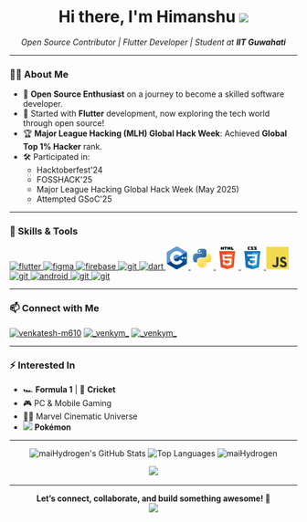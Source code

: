 <!-- Hi there, I'm Himanshu 👋 -->
<h1 align="center">Hi there, I'm Himanshu <img src="https://media.giphy.com/media/hvRJCLFzcasrR4ia7z/giphy.gif" height="30px"></h1>
<p align="center">
  <em>Open Source Contributor | Flutter Developer | Student at <b>IIT Guwahati</b></em>
</p>

---

### 🧑‍💻 About Me

- 🎯 **Open Source Enthusiast** on a journey to become a skilled software developer.
- 🚀 Started with **Flutter** development, now exploring the tech world through open source!
- 🏆 **Major League Hacking (MLH) Global Hack Week**: Achieved **Global Top 1% Hacker** rank.
- 🛠️ Participated in:
  - Hacktoberfest'24
  - FOSSHACK'25
  - Major League Hacking Global Hack Week (May 2025)
  - Attempted GSoC'25

---

### 💼 Skills & Tools

<p>
  <p align="left"> 
    <a href="https://flutter.dev" target="_blank" rel="noreferrer"> <img src="https://www.vectorlogo.zone/logos/flutterio/flutterio-icon.svg" alt="flutter" width="40" height="40"/> </a>
    <a href="https://www.figma.com/" target="_blank" rel="noreferrer"> <img src="https://www.vectorlogo.zone/logos/figma/figma-icon.svg" alt="figma" width="40" height="40"/> </a> 
    <a href="https://firebase.google.com/" target="_blank" rel="noreferrer"> <img src="https://www.vectorlogo.zone/logos/firebase/firebase-icon.svg" alt="firebase" width="40" height="40"/> </a>
    <a href="https://developer.android.com/studio" target="_blank" rel="noreferrer"> <img src="https://upload.vectorlogo.zone/logos/android_studio/images/ff189138-7a77-4565-85fe-ecf6b6cc9d73.svg" alt="git" width="40" height="40"/> </a>
    <a href="https://dart.dev" target="_blank" rel="noreferrer"> <img src="https://www.vectorlogo.zone/logos/dartlang/dartlang-icon.svg" alt="dart" width="40" height="40"/> </a>
    <a href="https://www.w3schools.com/cpp/" target="_blank" rel="noreferrer"> <img src="https://raw.githubusercontent.com/devicons/devicon/master/icons/cplusplus/cplusplus-original.svg" alt="cplusplus" width="40" height="40"/> </a> 
    <a href="https://www.python.org" target="_blank" rel="noreferrer"> <img src="https://raw.githubusercontent.com/devicons/devicon/master/icons/python/python-original.svg" alt="python" width="40" height="40"/> </a>
    <a href="https://www.w3.org/html/" target="_blank" rel="noreferrer"> <img src="https://raw.githubusercontent.com/devicons/devicon/master/icons/html5/html5-original-wordmark.svg" alt="html5" width="40" height="40"/> </a>
    <a href="https://www.w3schools.com/css/" target="_blank" rel="noreferrer"> <img src="https://raw.githubusercontent.com/devicons/devicon/master/icons/css3/css3-original-wordmark.svg" alt="css3" width="40" height="40"/> </a>
    <a href="https://developer.mozilla.org/en-US/docs/Web/JavaScript" target="_blank" rel="noreferrer"> <img src="https://raw.githubusercontent.com/devicons/devicon/master/icons/javascript/javascript-original.svg" alt="javascript" width="40" height="40"/> </a>
    <a href="https://git-scm.com/" target="_blank" rel="noreferrer"> <img src="https://www.vectorlogo.zone/logos/git-scm/git-scm-icon.svg" alt="git" width="40" height="40"/> </a> 
    <a href="https://developer.android.com" target="_blank" rel="noreferrer"> <img src="https://www.vectorlogo.zone/logos/android/android-ar21~bgwhite.svg" alt="android" width="80" height="40"/> </a>
    <a href="https://www.mongodb.com/cloud/atlas/" target="_blank" rel="noreferrer"> <img src="https://www.vectorlogo.zone/logos/mongodb/mongodb-ar21~bgwhite.svg" alt="git" width="80" height="40"/> </a> 
    <a href="https://nodejs.org/" target="_blank" rel="noreferrer"> <img src="https://www.vectorlogo.zone/logos/nodejs/nodejs-ar21~bgwhite.svg" alt="git" width="80" height="40"/> </a> 
  </p>
  
---

### 📫 Connect with Me

<p>
 <a href="https://www.linkedin.com/in/himanshu-rajput-02980429a" target="blank"><img align="center" src="https://raw.githubusercontent.com/rahuldkjain/github-profile-readme-generator/master/src/images/icons/Social/linked-in-alt.svg" alt="venkatesh-m610" height="30" width="40" /></a>
 <a href="https://www.instagram.com/maihydrogen" target="blank"><img align="center" src="https://raw.githubusercontent.com/rahuldkjain/github-profile-readme-generator/master/src/images/icons/Social/instagram.svg" alt="_venkym_" height="30" width="40" /></a>
 <a href="https://discord.com/users/maiHydrogen" target="blank"><img align="center" src="https://raw.githubusercontent.com/rahuldkjain/github-profile-readme-generator/master/src/images/icons/Social/discord.svg" alt="_venkym_" height="30" width="40" /></a>
</p>

---

### ⚡ Interested In

- 🏎️ **Formula 1** | 🏏 **Cricket** 
- 🎮 PC & Mobile Gaming
- 🦸‍♂️ Marvel Cinematic Universe
- <img src="https://github.com/user-attachments/assets/daceae34-cb71-4f76-a68f-6578a61ecff4" width="20" /> **Pokémon**


---

<p align="center">
  <img height=150em src="https://github-readme-stats.vercel.app/api?username=maiHydrogen&show_icons=true&theme=swift" alt="maiHydrogen's GitHub Stats" />
  <img height=150em src="https://github-readme-stats.vercel.app/api/top-langs/?username=maiHydrogen&layout=compact&theme=swift" alt="Top Languages"/>
  <img height=150em src="https://github-readme-streak-stats.herokuapp.com/?user=maiHydrogen&" alt="maiHydrogen" /> </p>
<div align="center">
  <img src="https://github-profile-trophy.vercel.app/?username=maiHydrogen&theme=darkhub&no-frame=true&row=1"/>
</div>

  
---

<div align="center">
  <b>Let’s connect, collaborate, and build something awesome! 🚀 </b>
</div>
<div align="center">
  <img src="https://komarev.com/ghpvc/?username=maiHydrogen&color=brightgreen&style=flat-square&label=Profile+Views"/>
</div>


<!--
**maiHydrogen/maiHydrogen** is a ✨ _special_ ✨ repository because its `README.md` (this file) appears on your GitHub profile.

Here are some ideas to get you started:

- 🔭 I’m currently working on ...
- 🌱 I’m currently learning ...
- 👯 I’m looking to collaborate on ...
- 🤔 I’m looking for help with ...
- 💬 Ask me about ...
- 📫 How to reach me: ...
- 😄 Pronouns: ...
- ⚡ Fun fact: ...
-->
